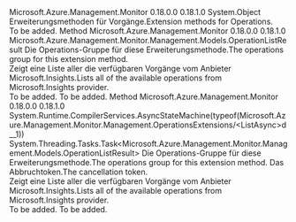 <Type Name="OperationsExtensions" FullName="Microsoft.Azure.Management.Monitor.Management.OperationsExtensions">
  <TypeSignature Language="C#" Value="public static class OperationsExtensions" />
  <TypeSignature Language="ILAsm" Value=".class public auto ansi abstract sealed beforefieldinit OperationsExtensions extends System.Object" />
  <TypeSignature Language="DocId" Value="T:Microsoft.Azure.Management.Monitor.Management.OperationsExtensions" />
  <TypeSignature Language="VB.NET" Value="Public Module OperationsExtensions" />
  <TypeSignature Language="F#" Value="type OperationsExtensions = class" />
  <AssemblyInfo>
    <AssemblyName>Microsoft.Azure.Management.Monitor</AssemblyName>
    <AssemblyVersion>0.18.0.0</AssemblyVersion>
    <AssemblyVersion>0.18.1.0</AssemblyVersion>
  </AssemblyInfo>
  <Base>
    <BaseTypeName>System.Object</BaseTypeName>
  </Base>
  <Interfaces />
  <Docs>
    <summary>
            <span data-ttu-id="ab568-101">Erweiterungsmethoden für Vorgänge.</span><span class="sxs-lookup"><span data-stu-id="ab568-101">Extension methods for Operations.</span></span>
            </summary>
    <remarks>To be added.</remarks>
  </Docs>
  <Members>
    <Member MemberName="List">
      <MemberSignature Language="C#" Value="public static Microsoft.Azure.Management.Monitor.Management.Models.OperationListResult List (this Microsoft.Azure.Management.Monitor.Management.IOperations operations);" />
      <MemberSignature Language="ILAsm" Value=".method public static hidebysig class Microsoft.Azure.Management.Monitor.Management.Models.OperationListResult List(class Microsoft.Azure.Management.Monitor.Management.IOperations operations) cil managed" />
      <MemberSignature Language="DocId" Value="M:Microsoft.Azure.Management.Monitor.Management.OperationsExtensions.List(Microsoft.Azure.Management.Monitor.Management.IOperations)" />
      <MemberSignature Language="VB.NET" Value="&lt;Extension()&gt;&#xA;Public Function List (operations As IOperations) As OperationListResult" />
      <MemberSignature Language="F#" Value="static member List : Microsoft.Azure.Management.Monitor.Management.IOperations -&gt; Microsoft.Azure.Management.Monitor.Management.Models.OperationListResult" Usage="Microsoft.Azure.Management.Monitor.Management.OperationsExtensions.List operations" />
      <MemberType>Method</MemberType>
      <AssemblyInfo>
        <AssemblyName>Microsoft.Azure.Management.Monitor</AssemblyName>
        <AssemblyVersion>0.18.0.0</AssemblyVersion>
        <AssemblyVersion>0.18.1.0</AssemblyVersion>
      </AssemblyInfo>
      <ReturnValue>
        <ReturnType>Microsoft.Azure.Management.Monitor.Management.Models.OperationListResult</ReturnType>
      </ReturnValue>
      <Parameters>
        <Parameter Name="operations" Type="Microsoft.Azure.Management.Monitor.Management.IOperations" RefType="this" />
      </Parameters>
      <Docs>
        <param name="operations">
            <span data-ttu-id="ab568-102">Die Operations-Gruppe für diese Erweiterungsmethode.</span><span class="sxs-lookup"><span data-stu-id="ab568-102">The operations group for this extension method.</span></span>
            </param>
        <summary>
            <span data-ttu-id="ab568-103">Zeigt eine Liste aller die verfügbaren Vorgänge vom Anbieter Microsoft.Insights.</span><span class="sxs-lookup"><span data-stu-id="ab568-103">Lists all of the available operations from Microsoft.Insights provider.</span></span>
            </summary>
        <returns>To be added.</returns>
        <remarks>To be added.</remarks>
      </Docs>
    </Member>
    <Member MemberName="ListAsync">
      <MemberSignature Language="C#" Value="public static System.Threading.Tasks.Task&lt;Microsoft.Azure.Management.Monitor.Management.Models.OperationListResult&gt; ListAsync (this Microsoft.Azure.Management.Monitor.Management.IOperations operations, System.Threading.CancellationToken cancellationToken = null);" />
      <MemberSignature Language="ILAsm" Value=".method public static hidebysig class System.Threading.Tasks.Task`1&lt;class Microsoft.Azure.Management.Monitor.Management.Models.OperationListResult&gt; ListAsync(class Microsoft.Azure.Management.Monitor.Management.IOperations operations, valuetype System.Threading.CancellationToken cancellationToken) cil managed" />
      <MemberSignature Language="DocId" Value="M:Microsoft.Azure.Management.Monitor.Management.OperationsExtensions.ListAsync(Microsoft.Azure.Management.Monitor.Management.IOperations,System.Threading.CancellationToken)" />
      <MemberSignature Language="F#" Value="static member ListAsync : Microsoft.Azure.Management.Monitor.Management.IOperations * System.Threading.CancellationToken -&gt; System.Threading.Tasks.Task&lt;Microsoft.Azure.Management.Monitor.Management.Models.OperationListResult&gt;" Usage="Microsoft.Azure.Management.Monitor.Management.OperationsExtensions.ListAsync (operations, cancellationToken)" />
      <MemberType>Method</MemberType>
      <AssemblyInfo>
        <AssemblyName>Microsoft.Azure.Management.Monitor</AssemblyName>
        <AssemblyVersion>0.18.0.0</AssemblyVersion>
        <AssemblyVersion>0.18.1.0</AssemblyVersion>
      </AssemblyInfo>
      <Attributes>
        <Attribute>
          <AttributeName>System.Runtime.CompilerServices.AsyncStateMachine(typeof(Microsoft.Azure.Management.Monitor.Management.OperationsExtensions/&lt;ListAsync&gt;d__1))</AttributeName>
        </Attribute>
      </Attributes>
      <ReturnValue>
        <ReturnType>System.Threading.Tasks.Task&lt;Microsoft.Azure.Management.Monitor.Management.Models.OperationListResult&gt;</ReturnType>
      </ReturnValue>
      <Parameters>
        <Parameter Name="operations" Type="Microsoft.Azure.Management.Monitor.Management.IOperations" RefType="this" />
        <Parameter Name="cancellationToken" Type="System.Threading.CancellationToken" />
      </Parameters>
      <Docs>
        <param name="operations">
            <span data-ttu-id="ab568-104">Die Operations-Gruppe für diese Erweiterungsmethode.</span><span class="sxs-lookup"><span data-stu-id="ab568-104">The operations group for this extension method.</span></span>
            </param>
        <param name="cancellationToken">
            <span data-ttu-id="ab568-105">Das Abbruchtoken.</span><span class="sxs-lookup"><span data-stu-id="ab568-105">The cancellation token.</span></span>
            </param>
        <summary>
            <span data-ttu-id="ab568-106">Zeigt eine Liste aller die verfügbaren Vorgänge vom Anbieter Microsoft.Insights.</span><span class="sxs-lookup"><span data-stu-id="ab568-106">Lists all of the available operations from Microsoft.Insights provider.</span></span>
            </summary>
        <returns>To be added.</returns>
        <remarks>To be added.</remarks>
      </Docs>
    </Member>
  </Members>
</Type>